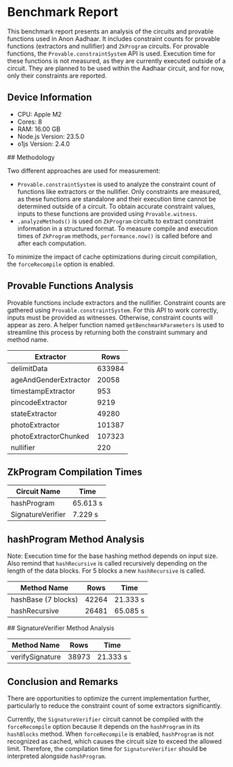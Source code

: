 # Benchmark Report

This benchmark report presents an analysis of the circuits and provable functions used in Anon Aadhaar. It includes constraint counts for provable functions (extractors and nullifier) and `ZkProgram` circuits. For provable functions, the `Provable.constraintSystem` API is used. Execution time for these functions is not measured, as they are currently executed outside of a circuit. They are planned to be used within the Aadhaar circuit, and for now, only their constraints are reported.

## Device Information

- CPU: Apple M2
- Cores: 8
- RAM: 16.00 GB
- Node.js Version: 23.5.0
- o1js Version: 2.4.0

## Methodology

Two different approaches are used for measurement:
- `Provable.constraintSystem` is used to analyze the constraint count of functions like extractors or the nullifier. Only constraints are measured, as these functions are standalone and their execution time cannot be determined outside of a circuit. To obtain accurate constraint values, inputs to these functions are provided using `Provable.witness`.
- `.analyzeMethods()` is used on `ZkProgram` circuits to extract constraint information in a structured format. To measure compile and execution times of `ZkProgram` methods, `performance.now()` is called before and after each computation.

To minimize the impact of cache optimizations during circuit compilation, the `forceRecompile` option is enabled.

## Provable Functions Analysis

Provable functions include extractors and the nullifier. Constraint counts are gathered using `Provable.constraintSystem`. For this API to work correctly, inputs must be provided as witnesses. Otherwise, constraint counts will appear as zero. A helper function named `getBenchmarkParameters` is used to streamline this process by returning both the constraint summary and method name.

| Extractor             | Rows   |
| --------------------- | ------ |
| delimitData           | 633984 |
| ageAndGenderExtractor | 20058  |
| timestampExtractor    | 953    |
| pincodeExtractor      | 9219   |
| stateExtractor        | 49280  |
| photoExtractor        | 101387 |
| photoExtractorChunked | 107323 |
| nullifier             | 220    |

## ZkProgram Compilation Times

| Circuit Name      | Time     |
| ----------------- | -------- |
| hashProgram       | 65.613 s |
| SignatureVerifier | 7.229 s  |

## hashProgram Method Analysis

Note: Execution time for the base hashing method depends on input size. Also remind that `hashRecursive` is called recursively depending on the length of the data blocks. For 5 blocks a new `hashRecursive` is called.

| Method Name         | Rows  | Time     |
| ------------------- |-------|----------|
| hashBase (7 blocks) | 42264 | 21.333 s |
| hashRecursive       | 26481 | 65.085 s |

## SignatureVerifier Method Analysis

| Method Name     | Rows  | Time     |
| --------------- | ----- | -------- |
| verifySignature | 38973 | 21.333 s |

## Conclusion and Remarks

There are opportunities to optimize the current implementation further, particularly to reduce the constraint count of some extractors significantly.

Currently, the `SignatureVerifier` circuit cannot be compiled with the `forceRecompile` option because it depends on the `hashProgram` in its `hashBlocks` method. When `forceRecompile` is enabled, `hashProgram` is not recognized as cached, which causes the circuit size to exceed the allowed limit. Therefore, the compilation time for `SignatureVerifier` should be interpreted alongside `hashProgram`.